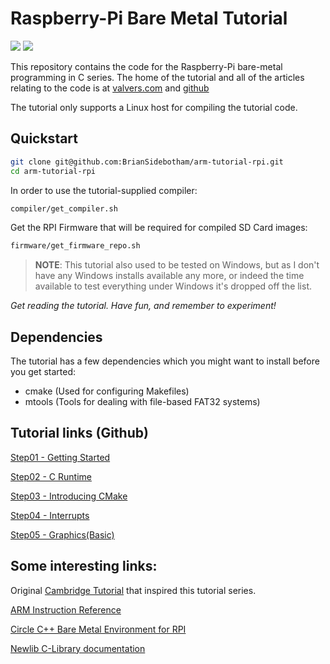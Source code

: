 # Raspberry-Pi Bare Metal Tutorial

![](https://github.com/BrianSidebotham/arm-tutorial-rpi/workflows/Build/badge.svg) ![](https://github.com/BrianSidebotham/arm-tutorial-rpi/workflows/Markdown%20Lint/badge.svg)

This repository contains the code for the Raspberry-Pi bare-metal programming
in C series. The home of the tutorial and all of the articles relating to the
code is at
[valvers.com](https://www.valvers.com/open-software/raspberry-pi/bare-metal-programming-in-c)
and [github](https://github.com/BrianSidebotham/arm-tutorial-rpi)

The tutorial only supports a Linux host for compiling the tutorial code.

## Quickstart

```sh
git clone git@github.com:BrianSidebotham/arm-tutorial-rpi.git
cd arm-tutorial-rpi
```

In order to use the tutorial-supplied compiler:

```sh
compiler/get_compiler.sh
```

Get the RPI Firmware that will be required for compiled SD Card images:

```sh
firmware/get_firmware_repo.sh
```

> **NOTE**: This tutorial also used to be tested on Windows, but as I don't have any Windows
installs available any more, or indeed the time available to test everything under Windows it's
dropped off the list.

_Get reading the tutorial. Have fun, and remember to experiment!_

## Dependencies

The tutorial has a few dependencies which you might want to install before you get started:

- cmake (Used for configuring Makefiles)
- mtools (Tools for dealing with file-based FAT32 systems)

## Tutorial links (Github)

[Step01 - Getting Started](/part-1/readme.md)

[Step02 - C Runtime](/part-2/readme.md)

[Step03 - Introducing CMake](/part-3/readme.md)

[Step04 - Interrupts](/part-4/readme.md)

[Step05 - Graphics(Basic)](/part-5/readme.md)

## Some interesting links:

Original [Cambridge Tutorial](http://www.cl.cam.ac.uk/projects/raspberrypi/tutorials/os/index.html) that
inspired this tutorial series.

[ARM Instruction Reference](http://infocenter.arm.com/help/topic/com.arm.doc.qrc0001l/QRC0001_UAL.pdf)

[Circle C++ Bare Metal Environment for RPI](https://github.com/rsta2/circle)

[Newlib C-Library documentation](https://sourceware.org/newlib/libc.html)
